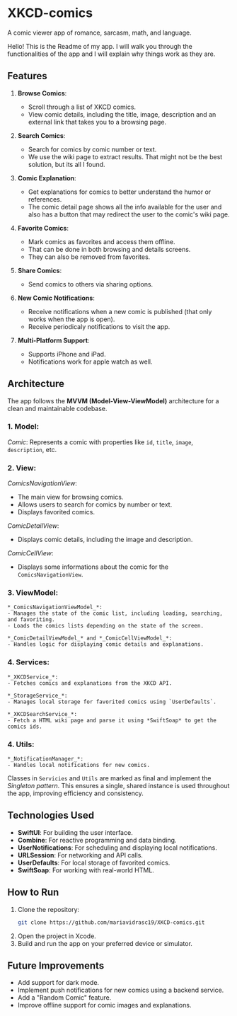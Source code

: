 # XKCD-comics
A comic viewer app of romance, sarcasm, math, and language.

Hello! This is the Readme of my app. I will walk you through the functionalities of the app and I will explain why things work as they are.

## Features

1. **Browse Comics**:
   - Scroll through a list of XKCD comics.
   - View comic details, including the title, image, description and an external link that takes you to a browsing page.

2. **Search Comics**:
   - Search for comics by comic number or text.
   - We use the wiki page to extract results. That might not be the best solution, but its all I found. 

3. **Comic Explanation**:
   - Get explanations for comics to better understand the humor or references.
   - The comic detail page shows all the info available for the user and also has a button that may redirect the user to the comic's wiki page.

4. **Favorite Comics**:
   - Mark comics as favorites and access them offline.
   - That can be done in both browsing and details screens.
   - They can also be removed from favorites.

5. **Share Comics**:
   - Send comics to others via sharing options.

6. **New Comic Notifications**:
   - Receive notifications when a new comic is published (that only works when the app is open).
   - Receive periodicaly notifications to visit the app.
   

7. **Multi-Platform Support**:
   - Supports iPhone and iPad.
   - Notifications work for apple watch as well.

## Architecture

The app follows the **MVVM (Model-View-ViewModel)** architecture for a clean and maintainable codebase.

### 1. **Model**:
   *_Comic_*: Represents a comic with properties like `id`, `title`, `image`, `description`, etc.

### 2. **View**:
   *_ComicsNavigationView_*:
   - The main view for browsing comics.
   - Allows users to search for comics by number or text.
   - Displays favorited comics.
   
   *_ComicDetailView_*:
   - Displays comic details, including the image and description.
   
   *_ComicCellView_*:
   - Displays some informations about the comic for the `ComicsNavigationView`.

### 3. **ViewModel**:
    *_ComicsNavigationViewModel_*:
    - Manages the state of the comic list, including loading, searching, and favoriting.
    - Loads the comics lists depending on the state of the screen.

    *_ComicDetailViewModel_* and *_ComicCellViewModel_*:
    - Handles logic for displaying comic details and explanations.

### 4. **Services**:
    *_XKCDService_*:
    - Fetches comics and explanations from the XKCD API.
    
    *_StorageService_*:
    - Manages local storage for favorited comics using `UserDefaults`.
    
    *_XKCDSearchService_*:
    - Fetch a HTML wiki page and parse it using *SwiftSoap* to get the comics ids.
   
### 4. **Utils**:
    *_NotificationManager_*:
    - Handles local notifications for new comics.
    
Classes in `Servicies` and `Utils` are marked as final and implement the *Singleton pattern*. This ensures a single, shared instance is used throughout the app, improving efficiency and consistency.

## Technologies Used

- **SwiftUI**: For building the user interface.
- **Combine**: For reactive programming and data binding.
- **UserNotifications**: For scheduling and displaying local notifications.
- **URLSession**: For networking and API calls.
- **UserDefaults**: For local storage of favorited comics.
- **SwiftSoap**: For working with real-world HTML.

## How to Run

1. Clone the repository:
   ```bash
   git clone https://github.com/mariavidrasc19/XKCD-comics.git
   ```
2. Open the project in Xcode.
3. Build and run the app on your preferred device or simulator.


## Future Improvements

- Add support for dark mode.
- Implement push notifications for new comics using a backend service.
- Add a "Random Comic" feature.
- Improve offline support for comic images and explanations.

